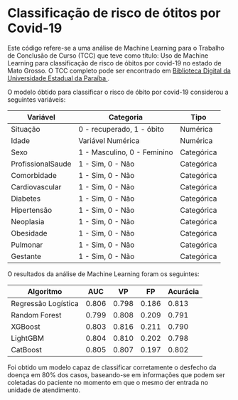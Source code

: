 # Classificação de risco de ótitos por Covid-19

Este código refere-se a uma análise de Machine Learning para o Trabalho de Conclusão de Curso (TCC) que teve como título: Uso de Machine Learning para classificação de risco de óbitos por covid-19 no estado de Mato Grosso. O TCC completo pode ser encontrado em [Biblioteca Digital da Universidade Estadual da Paraíba ](https://dspace.bc.uepb.edu.br/jspui/handle/123456789/29113).

O modelo óbtido para classificar o risco de óbito por covid-19 considerou a seguintes variáveis:

| Variável          | Categoria                         | Tipo     |
|-------------------|-----------------------------------|----------|
| Situação          | 0 - recuperado, 1 - óbito         | Numérica |
| Idade             | Variável Numérica                  | Numérica |
| Sexo              | 1 - Masculino, 0 - Feminino        | Categórica |
| ProfissionalSaude | 1 - Sim, 0 - Não                   | Categórica |
| Comorbidade       | 1 - Sim, 0 - Não                   | Categórica |
| Cardiovascular    | 1 - Sim, 0 - Não                   | Categórica |
| Diabetes          | 1 - Sim, 0 - Não                   | Categórica |
| Hipertensão       | 1 - Sim, 0 - Não                   | Categórica |
| Neoplasia         | 1 - Sim, 0 - Não                   | Categórica |
| Obesidade         | 1 - Sim, 0 - Não                   | Categórica |
| Pulmonar          | 1 - Sim, 0 - Não                   | Categórica |
| Gestante          | 1 - Sim, 0 - Não                   | Categórica |


O resultados da análise de Machine Learning foram os seguintes:

| Algoritmo            | AUC    | VP     | FP     | Acurácia |
|----------------------|--------|--------|--------|----------|
| Regressão Logística  | 0.806  | 0.798  | 0.186  | 0.813    |
| Random Forest        | 0.799  | 0.808  | 0.209  | 0.791    |
| XGBoost              | 0.803  | 0.816  | 0.211  | 0.790    |
| LightGBM             | 0.804  | 0.810  | 0.202  | 0.798    |
| CatBoost             | 0.805  | 0.807  | 0.197  | 0.802    |

Foi obtido um modelo capaz de classificar corretamente o desfecho da doença em 80% dos casos, baseando-se em informações que podem ser coletadas do paciente no momento em que o mesmo der entrada no unidade de atendimento.



